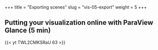 +++
title = "Exporting scenes"
slug = "vis-05-export"
weight = 5
+++

## Putting your visualization online with ParaView Glance (5 min)

<!-- 05-glance.mp4 -->
{{< yt TWL2CMKSRaU 63 >}}
